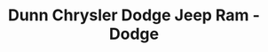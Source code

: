 ---
title: "Dunn Chrysler Dodge Jeep Ram - Dodge"
url: /portage-la-prairie/dunn-chrysler-dodge-jeep-ram-dodge/
shop: car
---